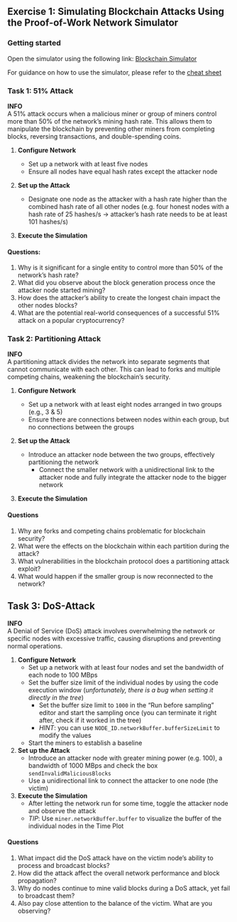 ## Exercise 1: Simulating Blockchain Attacks Using the Proof-of-Work Network Simulator



### Getting started

Open the simulator using the following link: [Blockchain Simulator](https://simewu.com/blockchain-simulator/)

For guidance on how to use the simulator, please refer to the [cheat sheet](https://phelstab.github.io/blocksec/book/1_exercise_cheatsheet.html)



### Task 1: 51% Attack

<div class="alert alert-info"><b>INFO</b><br />
A 51% attack occurs when a malicious miner or group of miners control more than 50% of the network’s mining hash rate. This allows them to manipulate the blockchain by preventing other miners from completing blocks, reversing transactions, and double-spending coins.
</div>

1. **Configure Network**
   - Set up a network with at least five nodes
   - Ensure all nodes have equal hash rates except the attacker node
2. **Set up the Attack**
   - Designate one node as the attacker with a hash rate higher than the combined hash rate of all other nodes (e.g. four honest nodes with a hash rate of 25 hashes/s -> attacker’s hash rate needs to be at least 101 hashes/s)

3. **Execute the Simulation**



#### Questions:

1. Why is it significant for a single entity to control more than 50% of the network’s hash rate? 
2. What did you observe about the block generation process once the attacker node started mining? 
3. How does the attacker’s ability to create the longest chain impact the other nodes blocks? 
4. What are the potential real-world consequences of a successful 51% attack on a popular cryptocurrency?



### Task 2: Partitioning Attack

<div class="alert alert-info"><b>INFO</b><br />
A partitioning attack divides the network into separate segments that cannot communicate with each other. This can lead to forks and multiple competing chains, weakening the blockchain’s security.
</div>

1. **Configure Network**
   - Set up a network with at least eight nodes arranged in two groups (e.g., 3 & 5)
   - Ensure there are connections between nodes within each group, but no connections between the groups
2. **Set up the Attack**
   - Introduce an attacker node between the two groups, effectively partitioning the network
     - Connect the smaller network with a unidirectional link to the attacker node and fully integrate the attacker node to the bigger network

3. **Execute the Simulation**



#### Questions

1. Why are forks and competing chains problematic for blockchain security? 
2. What were the effects on the blockchain within each partition during the attack? 
3. What vulnerabilities in the blockchain protocol does a partitioning attack exploit?
4. What would happen if the smaller group is now reconnected to the network?



## Task 3: DoS-Attack

<div class="alert alert-info"><b>INFO</b><br />
A Denial of Service (DoS) attack involves overwhelming the network or specific nodes with excessive traffic, causing disruptions and preventing normal operations.
</div>

1. **Configure Network**
   - Set up a network with at least four nodes and set the bandwidth of each node to 100 MBps
   - Set the buffer size limit of the individual nodes by using the code execution window (*unfortunately, there is a bug when setting it directly in the tree*)
     - Set the buffer size limit to ```1000``` in the “Run before sampling” editor and start the sampling once (you can terminate it right after, check if it worked in the tree)
     - *HINT*: you can use ```NODE_ID.networkBuffer.bufferSizeLimit``` to modify the values
   - Start the miners to establish a baseline
2. **Set up the Attack**
   - Introduce an attacker node with greater mining power (e.g. 100), a bandwidth of 1000 MBps and check the box ```sendInvalidMaliciousBlocks```
   - Use a unidirectional link to connect the attacker to one node (the victim)
3. **Execute the Simulation**
   - After letting the network run for some time, toggle the attacker node and observe the attack
   - *TIP*: Use ```miner.networkBuffer.buffer``` to visualize the buffer of the individual nodes in the Time Plot



#### Questions

1. What impact did the DoS attack have on the victim node’s ability to process and broadcast blocks? 
2. How did the attack affect the overall network performance and block propagation? 
3. Why do nodes continue to mine valid blocks during a DoS attack, yet fail to broadcast them? 
4. Also pay close attention to the balance of the victim. What are you observing?

